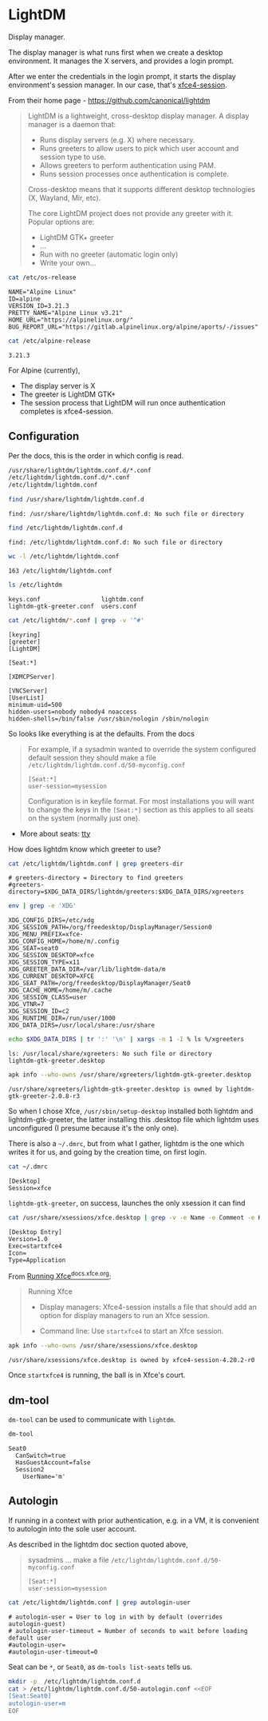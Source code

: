# LightDM

Display manager.

The display manager is what runs first when we create a desktop environment. It
manages the X servers, and provides a login prompt.

After we enter the credentials in the login prompt, it starts the display
environment's session manager. In our case, that's [xfce4-session](xfce.html).

From their home page - <https://github.com/canonical/lightdm>

> LightDM is a lightweight, cross-desktop display manager. A display manager is
> a daemon that:
>
> * Runs display servers (e.g. X) where necessary.
> * Runs greeters to allow users to pick which user account and session type to
>   use.
> * Allows greeters to perform authentication using PAM.
> * Runs session processes once authentication is complete.
>
> Cross-desktop means that it supports different desktop technologies (X,
> Wayland, Mir, etc).
>
> The core LightDM project does not provide any greeter with it. Popular options
> are:
>
> * LightDM GTK+ greeter
> * ...
> * Run with no greeter (automatic login only)
> * Write your own...

```sh
cat /etc/os-release
```
```
NAME="Alpine Linux"
ID=alpine
VERSION_ID=3.21.3
PRETTY_NAME="Alpine Linux v3.21"
HOME_URL="https://alpinelinux.org/"
BUG_REPORT_URL="https://gitlab.alpinelinux.org/alpine/aports/-/issues"
```

```sh
cat /etc/alpine-release
```
```
3.21.3
```

For Alpine (currently),
* The display server is X
* The greeter is LightDM GTK+
* The session process that LightDM will run once authentication completes is
  xfce4-session.

## Configuration

Per the docs, this is the order in which config is read.

```sh
/usr/share/lightdm/lightdm.conf.d/*.conf
/etc/lightdm/lightdm.conf.d/*.conf
/etc/lightdm/lightdm.conf
```

```sh
find /usr/share/lightdm/lightdm.conf.d
```
```
find: /usr/share/lightdm/lightdm.conf.d: No such file or directory
```

```sh
find /etc/lightdm/lightdm.conf.d
```
```
find: /etc/lightdm/lightdm.conf.d: No such file or directory
```

```sh
wc -l /etc/lightdm/lightdm.conf
```
```
163 /etc/lightdm/lightdm.conf
```

```sh
ls /etc/lightdm
```
```
keys.conf                 lightdm.conf
lightdm-gtk-greeter.conf  users.conf
```

```sh
cat /etc/lightdm/*.conf | grep -v '^#'
```
```
[keyring]
[greeter]
[LightDM]

[Seat:*]

[XDMCPServer]

[VNCServer]
[UserList]
minimum-uid=500
hidden-users=nobody nobody4 noaccess
hidden-shells=/bin/false /usr/sbin/nologin /sbin/nologin
```

So looks like everything is at the defaults. From the docs

> For example, if a sysadmin wanted to override the system configured default
> session they should make a file `/etc/lightdm/lightdm.conf.d/50-myconfig.conf`
>
> ```
> [Seat:*]
> user-session=mysession
> ```
>
> Configuration is in keyfile format. For most installations you will want to
> change the keys in the `[Seat:*]` section as this applies to all seats on the
> system (normally just one).

* More about seats: [tty](tty)

How does lightdm know which greeter to use?

```sh
cat /etc/lightdm/lightdm.conf | grep greeters-dir
```
```
# greeters-directory = Directory to find greeters
#greeters-directory=$XDG_DATA_DIRS/lightdm/greeters:$XDG_DATA_DIRS/xgreeters
```

```sh
env | grep -e 'XDG'
```
```
XDG_CONFIG_DIRS=/etc/xdg
XDG_SESSION_PATH=/org/freedesktop/DisplayManager/Session0
XDG_MENU_PREFIX=xfce-
XDG_CONFIG_HOME=/home/m/.config
XDG_SEAT=seat0
XDG_SESSION_DESKTOP=xfce
XDG_SESSION_TYPE=x11
XDG_GREETER_DATA_DIR=/var/lib/lightdm-data/m
XDG_CURRENT_DESKTOP=XFCE
XDG_SEAT_PATH=/org/freedesktop/DisplayManager/Seat0
XDG_CACHE_HOME=/home/m/.cache
XDG_SESSION_CLASS=user
XDG_VTNR=7
XDG_SESSION_ID=c2
XDG_RUNTIME_DIR=/run/user/1000
XDG_DATA_DIRS=/usr/local/share:/usr/share
```

```sh
echo $XDG_DATA_DIRS | tr ':' '\n' | xargs -n 1 -I % ls %/xgreeters
```
```
ls: /usr/local/share/xgreeters: No such file or directory
lightdm-gtk-greeter.desktop
```

```sh
apk info --who-owns /usr/share/xgreeters/lightdm-gtk-greeter.desktop
```
```
/usr/share/xgreeters/lightdm-gtk-greeter.desktop is owned by lightdm-gtk-greeter-2.0.8-r3
```

So when I chose Xfce, `/usr/sbin/setup-desktop` installed both lightdm and
lightdm-gtk-greeter, the latter installing this .desktop file which lightdm uses
unconfigured (I presume because it's the only one).

There is also a `~/.dmrc`, but from what I gather, lightdm is the one which
writes it for us, and going by the creation time, on first login.

```sh
cat ~/.dmrc
```
```
[Desktop]
Session=xfce
```

`lightdm-gtk-greeter`, on success, launches the only xsession it can find

```sh
cat /usr/share/xsessions/xfce.desktop | grep -v -e Name -e Comment -e Keywords
```
```
[Desktop Entry]
Version=1.0
Exec=startxfce4
Icon=
Type=Application
```

From [Running Xfce<sup>docs.xfce.org</sup>](https://docs.xfce.org/xfce/getting-started):

> Running Xfce
>
> * Display managers: Xfce4-session installs a file that should add an option
>  for display managers to run an Xfce session.
>
> * Command line: Use `startxfce4` to start an Xfce session.

```sh
apk info --who-owns /usr/share/xsessions/xfce.desktop
```
```
/usr/share/xsessions/xfce.desktop is owned by xfce4-session-4.20.2-r0
```

Once `startxfce4` is running, the ball is in Xfce's court.

## dm-tool

`dm-tool` can be used to communicate with `lightdm`.

```sh
dm-tool
```
```
Seat0
  CanSwitch=true
  HasGuestAccount=false
  Session2
    UserName='m'
```

## Autologin

If running in a context with prior authentication, e.g. in a VM, it is
convenient to autologin into the sole user account.

As described in the lightdm doc section quoted above,

> sysadmins ... make a file `/etc/lightdm/lightdm.conf.d/50-myconfig.conf`
>
> ```
> [Seat:*]
> user-session=mysession
> ```

```sh
cat /etc/lightdm/lightdm.conf | grep autologin-user
```
```
# autologin-user = User to log in with by default (overrides autologin-guest)
# autologin-user-timeout = Number of seconds to wait before loading default user
#autologin-user=
#autologin-user-timeout=0
```

Seat can be `*`, or `Seat0`, as `dm-tools list-seats` tells us.

```sh
mkdir -p  /etc/lightdm/lightdm.conf.d
cat > /etc/lightdm/lightdm.conf.d/50-autologin.conf <<EOF
[Seat:Seat0]
autologin-user=m
EOF
```